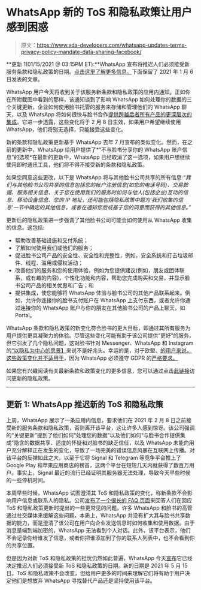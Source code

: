 # WhatsApp 新的 ToS 和隐私政策让用户感到困惑

> 原文：<https://www.xda-developers.com/whatsapp-updates-terms-privacy-policy-mandate-data-sharing-facebook/>

**更新 1(01/15/2021 @ 03:15PM ET):**WhatsApp 宣布将推迟人们必须接受新服务条款和隐私政策的日期。[点击这里了解更多信息。](#update1)下面保留了 2021 年 1 月 6 日发表的文章。

WhatsApp 用户今天将收到关于该服务新条款和隐私政策的应用内通知。正如你在所附截图中看到的那样，该通知谈到了影响 WhatsApp 如何处理你的数据的三个关键更新，企业如何使用脸书托管的服务来存储和管理他们的 WhatsApp 聊天，以及 WhatsApp 将如何很快与脸书合作[提供跨越后者所有产品的更深层次的集成](https://www.xda-developers.com/facebook-unify-whatsapp-instagram-facebook-messenger/)。它进一步透露，这些变化将于 2 月 8 日生效，如果用户希望继续使用 WhatsApp，他们将别无选择，只能接受这些变化。

新的条款和隐私政策更新基于 WhatsApp 去年 7 月宣布的类似变化。然而，在之前的更新中，WhatsApp 给用户提供了*“不与脸书分享你的 WhatsApp 账户信息”的选项*在最新的更新中，WhatsApp 已经取消了这一选项，如果用户想继续使用即时通讯工具，他们将不得不接受新的条款和隐私政策。

如果您同意这些更改，以下是 WhatsApp 将与其他脸书公司共享的所有信息:*“我们与其他脸书公司共享的信息包括您的帐户注册信息(如您的电话号码)、交易数据、服务相关信息、关于您在使用我们的服务时如何与他人(包括企业)互动的信息、移动设备信息、您的 IP 地址，还可能包括隐私政策中题为‘我们收集的信息’一节中确定的其他信息，或者在通知您后或基于您的同意而获得的其他信息。”*

更新后的隐私政策进一步强调了其他脸书公司可能会如何使用从 WhatsApp 收集的信息。这包括:

*   帮助改善基础设施和交付系统；
*   了解如何使用我们或他们的服务；
*   促进脸书公司产品的安全性、安全性和完整性，例如，安全系统和打击垃圾邮件、线程、滥用或侵权活动；
*   改善他们的服务和您的使用体验，例如为您提供建议(例如，朋友或团体联系，或有趣的内容)，个性化功能和内容，帮助您完成购买和交易，并显示脸书公司产品的相关优惠和广告；和
*   提供集成，使您能够将 WhatsApp 体验与脸书公司的其他产品联系起来。例如，允许你连接你的脸书支付账户在 WhatsApp 上支付东西，或者允许你通过连接你的 WhatsApp 账户与你的朋友在其他脸书公司的产品上聊天，如 Portal。

WhatsApp 条款和隐私政策的新变化符合脸书的更大目标，即通过其所有服务为用户提供更具凝聚力的体验。尽管这些变化可能有助于该公司提供“更好”的服务，但它引发了几个隐私问题，这对脸书针对 Messenger、WhatsApp 和 Instagram 的[“以隐私为中心的愿景】](https://www.xda-developers.com/facebook-privacy-focused-platform-vision-messenger-whatsapp-instagram/)来说不是好兆头。幸运的是，对于欧盟、[的用户来说，这些政策变化并不适用于](https://mobile.twitter.com/NiamhSweeneyNYC/status/1347183889995935744)，因为 WhatsApp 必须遵守 GDPR 的[严格要求。](https://www.xda-developers.com/what-is-gdpr-developers-users-eu/)

如果您有兴趣阅读有关最新条款和政策变化的更多信息，您可以通过点击[此链接](https://www.whatsapp.com/legal/updates/privacy-policy?eea=0#privacy-policy-updates-how-we-work-with-other-facebook-companies)访问更新的隐私政策。

* * *

## 更新 1: WhatsApp 推迟新的 ToS 和隐私政策

上周，WhatsApp 展示了一条应用内信息，要求他们在 2021 年 2 月 8 日之前接受新的服务条款和隐私政策，否则离开该平台，这让许多人感到惊讶。该公司强调的“关键更新”提到了他们如何“处理您的数据”以及他们如何“与脸书合作提供集成”隐含的数据共享、适度的怀疑和对脸书的缺乏信任，以及 WhatsApp 未能向用户充分解释正在发生的变化，导致了一场完美的错误信息风暴在互联网上传播。对该平台的反弹如此之大，以至于它将 Signal 和 Telegram 等竞争平台推上了 Google Play 和苹果应用商店的榜首，这两个平台在短短几天内就获得了数百万用户。事实上，Signal 最近的流行已经证明其服务器无法处理，导致今天早些时候的一些停机时间。

本周早些时候，WhatsApp 试图澄清其 ToS 和隐私政策的变化，称新条款不会影响用户信息或联系人的隐私。公司[发布了一个很长的 FAQ 页面](https://faq.whatsapp.com/general/security-and-privacy/answering-your-questions-about-whatsapps-privacy-policy)来回答人们在回应 ToS 和隐私政策更新时提出的一些更常见的问题，许多 WhatsApp 和脸书的高管通过社交媒体来缓解这些问题。本质上，WhatsApp 并没有扩大其与脸书共享数据的能力，而是澄清了该公司在用户向企业发送信息时如何收集和使用数据。由于消息是端到端加密的，WhatsApp 无法看到个人对话。此外，该平台表示，他们不会记录你给谁发了信息，或者你把谁添加到了你的联系人列表中，也不会看到你的共享位置。

但是因为对新 ToS 和隐私政策的担忧仍然如此普遍，WhatsApp 今天[宣布](https://blog.whatsapp.com/giving-more-time-for-our-recent-update)它已经决定推迟人们必须接受新 ToS 和隐私政策的日期。新的日期是 2021 年 5 月 15 日。ToS 和隐私政策不会改变，但给用户更多的时间来理解它们将有助于用户决定他们是想放弃 WhatsApp 寻找替代产品还是坚持使用该平台。